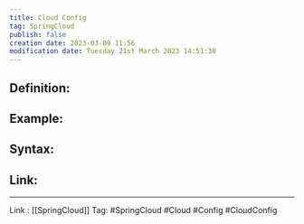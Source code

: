 ```yaml
---
title: Cloud Config
tag: SpringCloud
publish: false
creation date: 2023-03-09 11:56
modification date: Tuesday 21st March 2023 14:51:30
---
```


## Definition:
## Example:
## Syntax:
## Link:
---
Link : [[SpringCloud]]
Tag: #SpringCloud #Cloud #Config #CloudConfig